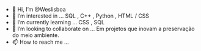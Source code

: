 - 👋 Hi, I’m @Weslisboa
- 👀 I’m interested in ... SQL , C++ , Python , HTML / CSS
- 🌱 I’m currently learning ... CSS , SQL 
- 💞️ I’m looking to collaborate on ... Em projetos que inovam a preservação do meio ambiente.
- 📫 How to reach me ... 

<!---
Weslisboa/Weslisboa is a ✨ special ✨ repository because its `README.md` (this file) appears on your GitHub profile.
You can click the Preview link to take a look at your changes.
--->
